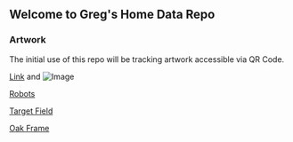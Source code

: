 ## Welcome to Greg's Home Data Repo

### Artwork

The initial use of this repo will be tracking artwork accessible via QR Code.

[Link](url) and ![Image](src)

[Robots](https://gregthompsonmn.github.io/HomeData/Robots.md)

[Target Field](https://gregthompsonmn.github.io/HomeData/TargetField.md)

[Oak Frame](https://gregthompsonmn.github.io/HomeData/OakFrame.md)
